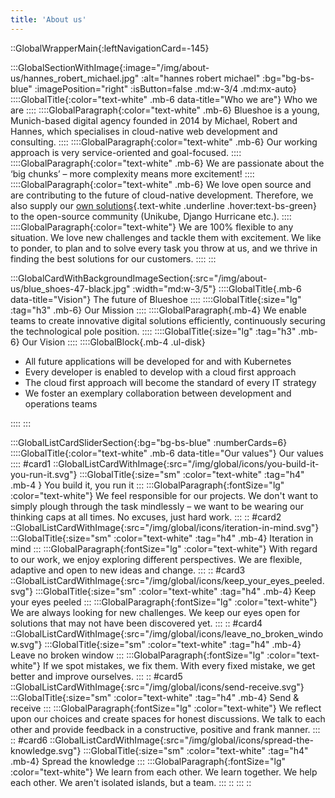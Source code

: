 ```yaml
---
title: 'About us'
---
```

::GlobalWrapperMain{:leftNavigationCard=-145}

:::GlobalSectionWithImage{:image="/img/about-us/hannes_robert_michael.jpg" :alt="hannes robert michael" :bg="bg-bs-blue" :imagePosition="right" :isButton=false .md:w-3/4 .md:mx-auto}
::::GlobalTitle{:color="text-white" .mb-6 data-title="Who we are"}
Who we are
::::
::::GlobalParagraph{:color="text-white" .mb-6}
Blueshoe is a young, Munich-based digital agency founded in 2014 by Michael, Robert and Hannes, which specialises in cloud-native web development and consulting.
::::
::::GlobalParagraph{:color="text-white" .mb-6}
Our working approach is very service-oriented and goal-focused.
::::
::::GlobalParagraph{:color="text-white" .mb-6}
We are passionate about the ‘big chunks’ – more complexity means more excitement!
::::
::::GlobalParagraph{:color="text-white" .mb-6}
We love open source and are contributing to the future of cloud-native development. Therefore, we also supply our [own solutions](/products){.text-white .underline .hover:text-bs-green} to the open-source community (Unikube, Django Hurricane etc.).
::::
::::GlobalParagraph{:color="text-white"}
We are 100% flexible to any situation. We love new challenges and tackle them with excitement. We like to ponder, to plan and to solve every task you throw at us, and we thrive in finding the best solutions for our customers.
::::
:::

:::GlobalCardWithBackgroundImageSection{:src="/img/about-us/blue_shoes-47-black.jpg" :width="md:w-3/5"}
::::GlobalTitle{.mb-6 data-title="Vision"}
The future of Blueshoe
::::
::::GlobalTitle{:size="lg" :tag="h3" .mb-6}
Our Mission
::::
::::GlobalParagraph{.mb-4}
We enable teams to create innovative digital solutions efficiently, continuously securing the technological pole position.
::::
::::GlobalTitle{:size="lg" :tag="h3" .mb-6}
Our Vision
::::
::::GlobalBlock{.mb-4 .ul-disk}
- All future applications will be developed for and with Kubernetes
- Every developer is enabled to develop with a cloud first approach
- The cloud first approach will become the standard of every IT strategy
- We foster an exemplary collaboration between development and operations teams

::::
:::

:::GlobalListCardSliderSection{:bg="bg-bs-blue" :numberCards=6}
::::GlobalTitle{:color="text-white" .mb-6 data-title="Our values"}
Our values
::::
#card1
::GlobalListCardWithImage{:src="/img/global/icons/you-build-it-you-run-it.svg"}
:::GlobalTitle{:size="sm" :color="text-white" :tag="h4" .mb-4 }
You build it, you run it
:::
:::GlobalParagraph{:fontSize="lg"  :color="text-white"}
We feel responsible for our projects. We don't want to simply plough through the task mindlessly – we want to be wearing our thinking caps at all times. No excuses, just hard work.
:::
::
#card2
::GlobalListCardWithImage{:src="/img/global/icons/iteration-in-mind.svg"}
:::GlobalTitle{:size="sm" :color="text-white" :tag="h4" .mb-4}
Iteration in mind
:::
:::GlobalParagraph{:fontSize="lg"  :color="text-white"}
With regard to our work, we enjoy exploring different perspectives. We are flexible, adaptive and open to new ideas and change.
:::
::
#card3
::GlobalListCardWithImage{:src="/img/global/icons/keep_your_eyes_peeled.svg"}
:::GlobalTitle{:size="sm" :color="text-white" :tag="h4" .mb-4}
Keep your eyes peeled
:::
:::GlobalParagraph{:fontSize="lg"  :color="text-white"}
We are always looking for new challenges. We keep our eyes open for solutions that may not have been discovered yet.
:::
::
#card4
::GlobalListCardWithImage{:src="/img/global/icons/leave_no_broken_window.svg"}
:::GlobalTitle{:size="sm" :color="text-white" :tag="h4" .mb-4}
Leave no broken window
:::
:::GlobalParagraph{:fontSize="lg"  :color="text-white"}
If we spot mistakes, we fix them. With every fixed mistake, we get better and improve ourselves.
:::
::
#card5
::GlobalListCardWithImage{:src="/img/global/icons/send-receive.svg"}
:::GlobalTitle{:size="sm" :color="text-white" :tag="h4" .mb-4}
Send & receive
:::
:::GlobalParagraph{:fontSize="lg"  :color="text-white"}
We reflect upon our choices and create spaces for honest discussions. We talk to each other and provide feedback in a constructive, positive and frank manner.
:::
::
#card6
::GlobalListCardWithImage{:src="/img/global/icons/spread-the-knowledge.svg"}
:::GlobalTitle{:size="sm" :color="text-white" :tag="h4" .mb-4}
Spread the knowledge
:::
:::GlobalParagraph{:fontSize="lg"  :color="text-white"}
We learn from each other. We learn together. We help each other. We aren't isolated islands, but a team.
:::
::
:::
::
